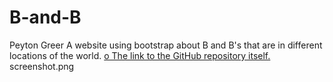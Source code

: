 # B-and-B
Peyton Greer
A website using bootstrap about B and B's that are in different locations of the world. 
[o The link to the GitHub repository itself.](https://github.com/PMG730/B-and-B.git)
screenshot.png